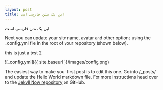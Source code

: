```yaml
---
layout: post
title: این یک متن فارسی است
---
```

این یک متن فارسی است

Next you can update your site name, avatar and other options using the _config.yml file in the root of your repository (shown below).

this is just a test 2

![_config.yml]({{ site.baseurl }}/images/config.png)

The easiest way to make your first post is to edit this one. Go into /_posts/ and update the Hello World markdown file. For more instructions head over to the [Jekyll Now repository](https://github.com/barryclark/jekyll-now) on GitHub.
